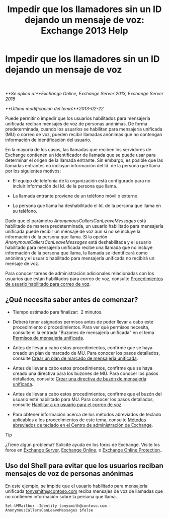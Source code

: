 ﻿---
title: 'Impedir que los llamadores sin un ID dejando un mensaje de voz: Exchange 2013 Help'
TOCTitle: Impedir que los llamadores sin un ID dejando un mensaje de voz
ms:assetid: dd5dad32-2f69-4bf4-8ff0-545c413d395a
ms:mtpsurl: https://technet.microsoft.com/es-es/library/JJ673571(v=EXCHG.150)
ms:contentKeyID: 49895961
ms.date: 05/22/2018
mtps_version: v=EXCHG.150
ms.translationtype: MT
---

# Impedir que los llamadores sin un ID dejando un mensaje de voz

 

_**Se aplica a:**Exchange Online, Exchange Server 2013, Exchange Server 2016_

_**Última modificación del tema:**2013-02-22_

Puede permitir o impedir que los usuarios habilitados para mensajería unificada reciban mensajes de voz de personas anónimas. De forma predeterminada, cuando los usuarios se habilitan para mensajería unificada (MU) o correo de voz, pueden recibir llamadas anónimas que no contengan información de identificación del usuario.

En la mayoría de los casos, las llamadas que reciben los servidores de Exchange contienen un identificador de llamada que se puede usar para determinar el origen de la llamada entrante. Sin embargo, es posible que las llamadas entrantes no incluyan información del Id. de la persona que llama por los siguientes motivos:

  - El equipo de telefonía de la organización está configurado para no incluir información del Id. de la persona que llama.

  - La llamada entrante proviene de un teléfono móvil o externo.

  - La persona que llama ha deshabilitado el Id. de la persona que llama en su teléfono.

Dado que el parámetro *AnonymousCallersCanLeaveMessages* está habilitado de manera predeterminada, un usuario habilitado para mensajería unificada puede recibir un mensaje de voz aun si no se incluye la información de la persona que llama. Si la opción *AnonymousCallersCanLeaveMessages* está deshabilitada y el usuario habilitado para mensajería unificada recibe una llamada que no incluye información de la persona que llama, la llamada se identificará como anónima y el usuario habilitado para mensajería unificada no recibirá un mensaje de voz.

Para conocer tareas de administración adicionales relacionadas con los usuarios que están habilitados para correo de voz, consulte [Procedimientos de usuario habilitado para correo de voz](voice-mail-enabled-user-procedures-exchange-2013-help.md).

## ¿Qué necesita saber antes de comenzar?

  - Tiempo estimado para finalizar:  2 minutos.

  - Deberá tener asignados permisos antes de poder llevar a cabo este procedimiento o procedimientos. Para ver qué permisos necesita, consulte el la entrada "Buzones de mensajería unificada" en el tema [Permisos de mensajería unificada](unified-messaging-permissions-exchange-2013-help.md).

  - Antes de llevar a cabo estos procedimientos, confirme que se haya creado un plan de marcado de MU. Para conocer los pasos detallados, consulte [Crear un plan de marcado de mensajería unificada](create-a-um-dial-plan-exchange-2013-help.md).

  - Antes de llevar a cabo estos procedimientos, confirme que se haya creado una directiva para los buzones de MU. Para conocer los pasos detallados, consulte [Crear una directiva de buzón de mensajería unificada](create-a-um-mailbox-policy-exchange-2013-help.md).

  - Antes de llevar a cabo estos procedimientos, confirme que el buzón del usuario esté habilitado para MU. Para conocer los pasos detallados, consulte [Habilitar a un usuario para el correo de voz](enable-a-user-for-voice-mail-exchange-2013-help.md).

  - Para obtener información acerca de los métodos abreviados de teclado aplicables a los procedimientos de este tema, consulte [Métodos abreviados de teclado en el Centro de administración de Exchange](keyboard-shortcuts-in-the-exchange-admin-center-exchange-online-protection-help.md).


> [!TIP]
> ¿Tiene algún problema? Solicite ayuda en los foros de Exchange. Visite los foros en <A href="https://go.microsoft.com/fwlink/p/?linkid=60612">Exchange Server</A>, <A href="https://go.microsoft.com/fwlink/p/?linkid=267542">Exchange Online</A>, o <A href="https://go.microsoft.com/fwlink/p/?linkid=285351">Exchange Online Protection</A>..



## Uso del Shell para evitar que los usuarios reciban mensajes de voz de personas anónimas

En este ejemplo, se impide que el usuario habilitado para mensajería unificada tonysmith@contoso.com reciba mensajes de voz de llamadas que no contienen información sobre la persona que llama.

    Set-UMMailbox -Identity tonysmith@contoso.com -AnonymousCallersCanLeaveMessages $false

